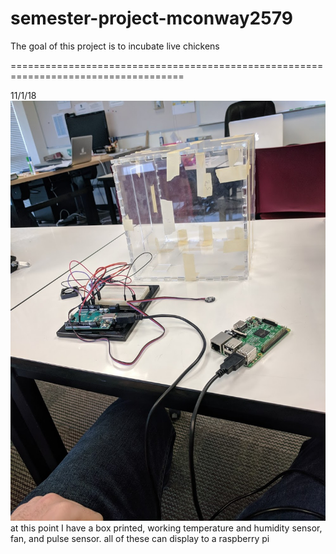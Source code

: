 # semester-project-mconway2579
The goal of this project is to incubate live chickens

====================================================================================

11/1/18
![](IMG_20181101_093051.jpg)
at this point I have a box printed, working temperature and humidity sensor, fan, and pulse sensor. all of these can display to a raspberry pi
